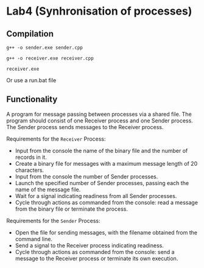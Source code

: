 # Lab4 (Synhronisation of processes)
## Compilation
~~~
g++ -o sender.exe sender.cpp
~~~
~~~
g++ -o receiver.exe receiver.cpp
~~~
~~~
receiver.exe
~~~

Or use a run.bat file
## Functionality
A program for message passing between processes via a shared file. The program should consist of one Receiver process and one Sender process. The Sender process sends messages to the Receiver process.

Requirements for the `Receiver` Process:
- Input from the console the name of the binary file and the number of records in it.
- Create a binary file for messages with a maximum message length of 20 characters.
- Input from the console the number of Sender processes.
- Launch the specified number of Sender processes, passing each the name of the message file.
- Wait for a signal indicating readiness from all Sender processes.
- Cycle through actions as commanded from the console: read a message from the binary file or terminate the process.

Requirements for the `Sender` Process:
- Open the file for sending messages, with the filename obtained from the command line.
- Send a signal to the Receiver process indicating readiness.
- Cycle through actions as commanded from the console: send a message to the Receiver process or terminate its own execution.